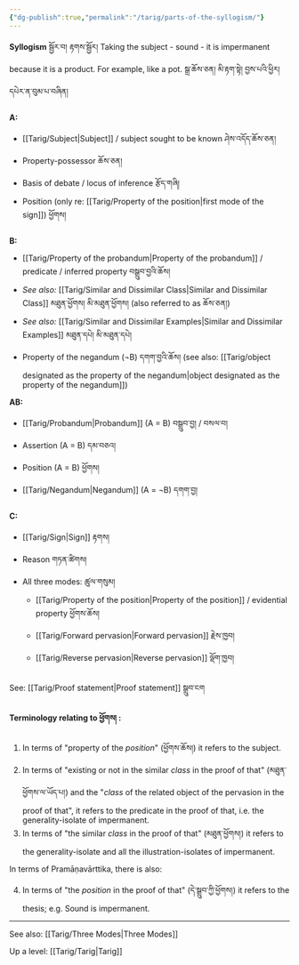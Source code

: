 ```yaml
---
{"dg-publish":true,"permalink":"/tarig/parts-of-the-syllogism/"}
---
```


**Syllogism** སྦྱོར་བ། རྟགས་སྦྱོར།
Taking the subject - sound - it is impermanent because it is a product. For example, like a pot.
སྒྲ་ཆོས་ཅན། མི་རྟག་སྟེ། བྱས་པའི་ཕྱིར། དཔེར་ན་བུམ་པ་བཞིན།

**A:**
- [[Tarig/Subject\|Subject]] / subject sought to be known ཤེས་འདོད་ཆོས་ཅན།
- Property-possessor ཆོས་ཅན།
- Basis of debate / locus of inference རྩོད་གཞི།
- Position (only re: [[Tarig/Property of the position\|first mode of the sign]]) ཕྱོགས།

**B:**
- [[Tarig/Property of the probandum\|Property of the probandum]] / predicate / inferred property བསྒྲུབ་བྱའི་ཆོས།
- *See also:* [[Tarig/Similar and Dissimilar Class\|Similar and Dissimilar Class]] མཐུན་ཕྱོགས། མི་མཐུན་ཕྱོགས། (also referred to as ཆོས་ཅན།)
- *See also:*  [[Tarig/Similar and Dissimilar Examples\|Similar and Dissimilar Examples]] མཐུན་དཔེ། མི་མཐུན་དཔེ།
- Property of the negandum (¬B)  དགག་བྱའི་ཆོས། (see also: [[Tarig/object designated as the property of the negandum\|object designated as the property of the negandum]])

**AB:**
- [[Tarig/Probandum\|Probandum]] (A = B)                 བསྒྲུབ་བྱ། / བསལ་བ།
- Assertion (A = B) དམ་བཅའ།
- Position (A = B) ཕྱོགས།
- [[Tarig/Negandum\|Negandum]] (A = ¬B)         དགག་བྱ།

**C:**
- [[Tarig/Sign\|Sign]]               རྟགས། 
- Reason གཏན་ཚིགས།
- All three modes: ཚུལ་གསུམ།
	- [[Tarig/Property of the position\|Property of the position]] / evidential property ཕྱོགས་ཆོས།
	- [[Tarig/Forward pervasion\|Forward pervasion]] རྗེས་ཁྱབ།
	- [[Tarig/Reverse pervasion\|Reverse pervasion]] ལྡོག་ཁྱབ།

See: [[Tarig/Proof statement\|Proof statement]] སྒྲུབ་ངག

**Terminology relating to ཕྱོགས། :**
1. In terms of "property of the *position*" (ཕྱོགས་ཆོས།) it refers to the subject.
2. In terms of "existing or not in the similar *class* in the proof of that" (མཐུན་ཕྱོགས་ལ་ཡོད་པ།) and the "*class* of the related object of the pervasion in the proof of that", it refers to the predicate in the proof of that, i.e. the generality-isolate of impermanent.
3. In terms of "the similar *class* in the proof of that" (མཐུན་ཕྱོགས།) it refers to the generality-isolate and all the illustration-isolates of impermanent.

In terms of Pramāṇavārttika, there is also:

4. In terms of "the *position* in the proof of that" (དེ་སྒྲུབ་ཀྱི་ཕྱོགས།) it refers to the thesis; e.g. Sound is impermanent.

---
See also: [[Tarig/Three Modes\|Three Modes]]

Up a level: [[Tarig/Tarig\|Tarig]]
